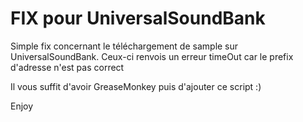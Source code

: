 # FIX pour UniversalSoundBank
Simple fix concernant le téléchargement de sample sur UniversalSoundBank. Ceux-ci renvois un erreur timeOut car le prefix d'adresse n'est pas correct

Il vous suffit d'avoir GreaseMonkey puis d'ajouter ce script :)

Enjoy
